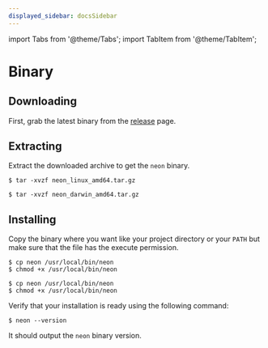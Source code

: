 ```yaml
---
displayed_sidebar: docsSidebar
---
```


import Tabs from '@theme/Tabs';
import TabItem from '@theme/TabItem';

# Binary

## Downloading

First, grab the latest binary from the [release](https://github.com/bhuisgen/neon-oss/releases) page.

## Extracting

Extract the downloaded archive to get the `neon` binary.

<Tabs groupId="os">

<TabItem value="linux" label="Linux" default>

```shell
$ tar -xvzf neon_linux_amd64.tar.gz
```

</TabItem>

<TabItem value="darwin" label="macOS">

```shell
$ tar -xvzf neon_darwin_amd64.tar.gz
```

</TabItem>

</Tabs>

## Installing

Copy the binary where you want like your project directory or your `PATH` but make sure that the file has the execute permission.

<Tabs groupId="os">

<TabItem value="linux" label="Linux" default>

```shell
$ cp neon /usr/local/bin/neon
$ chmod +x /usr/local/bin/neon
```

</TabItem>

<TabItem value="darwin" label="macOS">

```shell
$ cp neon /usr/local/bin/neon
$ chmod +x /usr/local/bin/neon
```

</TabItem>

</Tabs>

Verify that your installation is ready using the following command:

```shell
$ neon --version
```

It should output the `neon` binary version.
